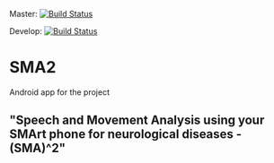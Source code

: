 Master: [![Build Status](https://travis-ci.org/jcvasquezc/SMA2.svg?branch=master)](https://travis-ci.org/jcvasquezc/SMA2)

Develop: [![Build Status](https://travis-ci.org/jcvasquezc/SMA2.svg?branch=develop)](https://travis-ci.org/jcvasquezc/SMA2)

# SMA2

Android app for the project 

## "Speech and Movement Analysis using your SMArt phone for neurological diseases - (SMA)^2"

